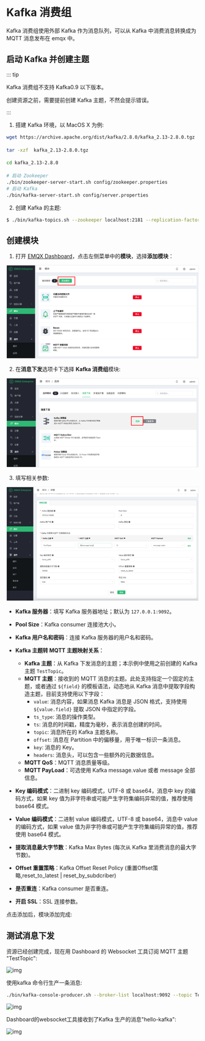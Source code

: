 # Kafka 消费组

Kafka 消费组使用外部 Kafka 作为消息队列，可以从 Kafka 中消费消息转换成为 MQTT 消息发布在 emqx 中。

## 启动 Kafka 并创建主题

::: tip

Kafka 消费组不支持 Kafka0.9 以下版本。

创建资源之前，需要提前创建 Kafka 主题，不然会提示错误。

:::

1. 搭建 Kafka 环境，以 MacOS X 为例:

```bash
wget https://archive.apache.org/dist/kafka/2.8.0/kafka_2.13-2.8.0.tgz

tar -xzf  kafka_2.13-2.8.0.tgz

cd kafka_2.13-2.8.0

# 启动 Zookeeper
./bin/zookeeper-server-start.sh config/zookeeper.properties
# 启动 Kafka
./bin/kafka-server-start.sh config/server.properties
```

2. 创建 Kafka 的主题:

```bash
$ ./bin/kafka-topics.sh --zookeeper localhost:2181 --replication-factor 1 --partitions 1 --topic testTopic --create
```

## 创建模块

1. 打开 [EMQX Dashboard](http://127.0.0.1:18083/#/modules)，点击左侧菜单中的**模块**，选择**添加模块**：

<img src="./assets/modules.png" alt="modules" style="zoom:67%;" />

2. 在**消息下发**选项卡下选择 **Kafka 消费组**模块:

<img src="./assets/kafka_consumer1.png" alt="kafka_consumer1" style="zoom:67%;" />

3. 填写相关参数:

<img src="./assets/kafka_consumer3.png" alt="kafka_consumer3" style="zoom:67%;" />

- **Kafka 服务器**：填写 Kafka 服务器地址；默认为 `127.0.0.1:9092`。
- **Pool Size**：Kafka consumer 连接池大小。
- **Kafka 用户名和密码**：连接 Kafka 服务器的用户名和密码。
- **Kafka 主题转 MQTT 主题映射关系**：
  - **Kafka 主题**：从 Kafka 下发消息的主题；本示例中使用之前创建的 Kafka 主题 `TestTopic`。
  - **MQTT 主题**：接收到的 MQTT 消息的主题。此处支持指定一个固定的主题，或者通过 `${field}` 的模板语法，动态地从 Kafka 消息中提取字段构造主题，目前支持使用以下字段：
    - `value`: 消息内容，如果消息 Kafka 消息是 JSON 格式，支持使用 `${value.field}` 提取 JSON 中指定的字段。
    - `ts_type`: 消息的操作类型。
    - `ts`: 消息的时间戳，精度为毫秒，表示消息创建的时间。
    - `topic`: 消息所在的 Kafka 主题名称。
    - `offset`: 消息在 Partition 中的偏移量，用于唯一标识一条消息。
    - `key`: 消息的 Key。
    - `headers`: 消息头，可以包含一些额外的元数据信息。
  - **MQTT QoS**：MQTT 消息质量等级。
  - **MQTT PayLoad**：可选使用 Kafka message.value 或者 message 全部信息。

- **Key 编码模式**：二进制 key 编码模式，UTF-8 或 base64，消息中 key 的编码方式，如果 key 值为非字符串或可能产生字符集编码异常的值，推荐使用 base64 模式。
- **Value 编码模式**：二进制 value 编码模式，UTF-8 或 base64，消息中 value 的编码方式，如果 value 值为非字符串或可能产生字符集编码异常的值，推荐使用 base64 模式。
- **提取消息最大字节数**：Kafka Max Bytes (每次从 Kafka 里消费消息的最大字节数)。
- **Offset 重置策略**：Kafka Offset Reset Policy (重置Offset策略,reset_to_latest | reset_by_subdcriber)
- **是否重连**：Kafka consumer 是否重连。
- **开启 SSL**：SSL 连接参数。

点击添加后，模块添加完成:

## 测试消息下发

资源已经创建完成，现在用 Dashboard 的 Websocket 工具订阅 MQTT 主题 "TestTopic":

![img](./assets/kafka_consumer5.png)

使用kafka 命令行生产一条消息:

```bash
./bin/kafka-console-producer.sh --broker-list localhost:9092 --topic TestTopic
```

![img](./assets/kafka_consumer6.png)

Dashboard的websocket工具接收到了Kafka 生产的消息"hello-kafka":

![img](./assets/kafka_consumer7.png)
